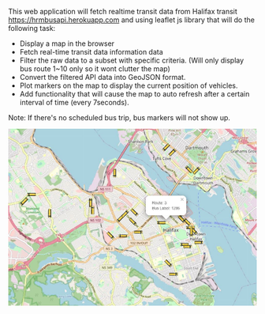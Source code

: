 This web application will fetch realtime transit data from Halifax transit <https://hrmbusapi.herokuapp.com>
and using leaflet js library that will do the following task:

- Display a map in the browser
- Fetch real-time transit data information data 
- Filter the raw data to a subset with specific criteria. (Will only display bus route 1~10 only so it wont clutter the map)
- Convert the filtered API data into GeoJSON format.
- Plot markers on the map to display the current position of vehicles.
- Add functionality that will cause the map to auto refresh after a certain interval of time (every 7seconds).

Note: If there's no scheduled bus trip, bus markers will not show up.

![jsUsingLeaflet](https://github.com/rexramos/halifaxTransit/blob/main/jsUsingLeaflet.JPG)


